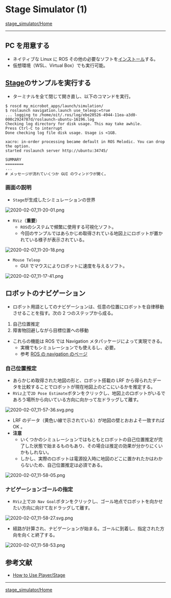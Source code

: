 # Stage Simulator (1)

[stage_simulator/Home](Home.md)

---

## PC を用意する

- ネイティブな Linux に ROS その他の必要なソフトを[インストール](https://github.com/KMiyawaki/setup_robot_programming)する。
- 仮想環境（WSL、Virtual Box）でも実行可能。

## [Stage](<(http://wiki.ros.org/stage)>)のサンプルを実行する

- ターミナルを全て閉じて開き直し、以下のコマンドを実行。

```shell
$ roscd my_microbot_apps/launch/simulation/
$ roslaunch navigation.launch use_teleop:=true
... logging to /home/oit/.ros/log/ebe20526-4944-11ea-a3d0-000c2924787d/roslaunch-ubuntu-16196.log
Checking log directory for disk usage. This may take awhile.
Press Ctrl-C to interrupt
Done checking log file disk usage. Usage is <1GB.

xacro: in-order processing became default in ROS Melodic. You can drop the option.
started roslaunch server http://ubuntu:34745/

SUMMARY
========
...
# メッセージが流れていくつか GUI のウィンドウが開く。
```

### 画面の説明

- `Stage`が生成したシミュレーションの世界

![2020-02-07_11-20-01.png](./stage_simulator_01/2020-02-07_11-20-01.png)

- `RViz`（**重要**）
  - `ROS`のシステムで頻繁に使用する可視化ソフト。
  - 今回のサンプルではあらかじめ取得されている地図上にロボットが置かれている様子が表示されている。

![2020-02-07_11-20-18.png](./stage_simulator_01/2020-02-07_11-20-18.png)

- `Mouse Teleop`
  - GUI でマウスによりロボットに速度を与えるソフト。

![2020-02-07_11-17-41.png](./stage_simulator_01/2020-02-07_11-17-41.png)

## ロボットのナビゲーション

- ロボット用語としてのナビゲーションは、任意の位置にロボットを自律移動させることを指す。次の 2 つのステップから成る。

1. 自己位置推定
2. 障害物回避しながら目標位置への移動

- これらの機能は ROS では Navigation メタパッケージによって実現できる。
  - 実機でもシミュレーションでも使えるし、必要。
  - 参考 [ROS の navigation のページ](http://wiki.ros.org/navigation)

### 自己位置推定

- あらかじめ取得された地図の形と、ロボット搭載の LRF から得られたデータを比較することでロボットが現在地図上のどこにいるかを推定する。
- `RViz`上で`2D Pose Estimate`ボタンをクリックし、地図上のロボットがいるであろう場所から向いている方向に向かって左ドラッグして離す。

![2020-02-07_11-57-36.svg.png](./stage_simulator_01/2020-02-07_11-57-36.svg.png)

- LRF のデータ（黄色い線で示されている）が地図の壁とおおよそ一致すれば OK 。
- **注意**
  - いくつかのシミュレーションではもともとロボットの自己位置推定が完了した状態で始まるものもあり、その場合は推定の効果が分かりにくいかもしれない。
  - しかし、実際のロボットは電源投入時に地図のどこに置かれたかはわからないため、自己位置推定は必須である。

![2020-02-07_11-58-05.png](./stage_simulator_01/2020-02-07_11-58-05.png)

### ナビゲーションゴールの指定

- `RViz`上で`2D Nav Goal`ボタンをクリックし、ゴール地点でロボットを向かせたい方向に向けて左ドラッグして離す。

![2020-02-07_11-58-27.svg.png](./stage_simulator_01/2020-02-07_11-58-27.svg.png)

- 経路が計算され、ナビゲーションが始まる。ゴールに到着し、指定された方向を向くと終了する。

![2020-02-07_11-58-53.png](./stage_simulator_01/2020-02-07_11-58-53.png)

## 参考文献

- [How to Use Player/Stage](http://player-stage-manual.readthedocs.io/en/stable/)

---

[stage_simulator/Home](Home.md)
